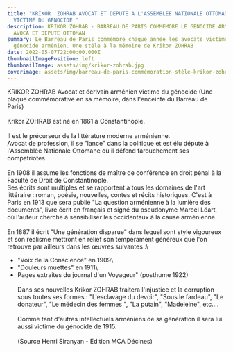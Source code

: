 ```yaml
---
title: "KRIKOR  ZOHRAB AVOCAT ET DEPUTE A L'ASSEMBLEE NATIONALE OTTOMANE,
  VICTIME DU GENOCIDE "
description: KRIKOR ZOHRAB - BARREAU DE PARIS COMMEMORE LE GENOCIDE ARMENIEN -
  AVOCA ET DEPUTE OTTOMAN
summary: Le Barreau de Paris commémore chaque année les avocats victimes du
  génocide arménien. Une stèle à la mémoire de Krikor ZOHRAB
date: 2022-05-07T22:00:00.000Z
thumbnailImagePosition: left
thumbnailImage: assets/img/krikor-zohrab.jpg
coverimage: assets/img/barreau-de-paris-commémoration-stèle-krikor-zohrab.jpeg
---
```

KRIKOR ZOHRAB Avocat et écrivain arménien victime du génocide (Une plaque commémorative en sa mémoire, dans l'enceinte du Barreau de Paris) \
\
Krikor ZOHRAB est né en 1861 à Constantinople. \
\
Il est le précurseur de la littérature moderne arménienne. \
Avocat de profession, il se "lance" dans la politique et est élu député à l'Assemblée Nationale Ottomane où il défend farouchement ses compatriotes. \
\
En 1908 il assume les fonctions de maître de conférence en droit pénal à la Faculté de Droit de Constantinople. \
Ses écrits sont multiples et se rapportent à tous les domaines de l'art littéraire : roman, poésie, nouvelles, contes et récits historiques. C'est à Paris en 1913 que sera publié "La question arménienne à la lumière des documents", livre écrit en français et signé du pseudonyme Marcel Léart, où l'auteur cherche  à sensibiliser les occidentaux à la cause arménienne. \
\
En 1887 il écrit "Une génération disparue" dans lequel sont style vigoureux et son réalisme mettront en relief son tempérament généreux que l'on retrouve par ailleurs dans les œuvres suivantes :\
- "Voix de la Conscience" en 1909\
- "Douleurs muettes" en 1911\
- Pages extraites du journal d'un Voyageur" (posthume 1922) \
\
Dans ses nouvelles Krikor ZOHRAB traitera l'injustice et la corruption sous toutes ses formes : "L'esclavage du devoir", "Sous le fardeau", "Le donateur", "Le médecin des femmes ", "La putain", "Madeleine", etc....\
\
Comme tant d'autres intellectuels arméniens de sa génération il sera lui aussi victime du génocide de 1915.\
\
(Source Henri Siranyan - Edition MCA Décines)